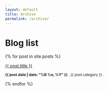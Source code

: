 ```yaml
---
layout: default
title: Archive
permalink: /archive/
---
```


# Blog list

{% for post in site.posts %}
<div>
  <a href="{{ post.url }}">{{ post.title }}</a>
  <p><small><strong>{{ post.date | date: "%B %e, %Y" }}</strong> . {{ post.category }} . <a href="http://erjjones.github.com{{ post.url }}#disqus_thread"></a></small></p>
</div>
{% endfor %}